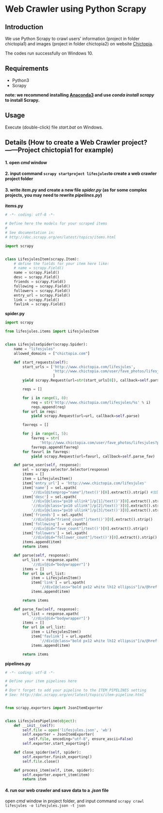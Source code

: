 # Web Crawler using Python Scrapy
## Introduction
  We use Python Scrapy to crawl users' information (project in folder chictopia1) and images (project in folder chictopia2) on website [Chictopia](http://www.chictopia.com/).
  
The codes run successfully on Windows 10. 
## Requirements
- Python3
- Scrapy

**note: we recommend installing [Anaconda3](https://www.anaconda.com/download/) and use *conda install scrapy* to install Scrapy.**
## Usage
Execute (double-click) file *start.bat* on Windows.

## Details (How to create a Web Crawler project?——Project chictopia1 for example)
#### 1. open *cmd* window
#### 2. input command ```scrapy startproject lifesjules```to create a web crawler project folder
#### 3. write *item.py* and create a new file *spider.py* (as for some complex projects, you may need to rewrite *pipelines.py*)

**items.py**
```python
# -*- coding: utf-8 -*-

# Define here the models for your scraped items
#
# See documentation in:
# http://doc.scrapy.org/en/latest/topics/items.html

import scrapy


class LifesjulesItem(scrapy.Item):
    # define the fields for your item here like:
    # name = scrapy.Field()
    name = scrapy.Field()
    desc = scrapy.Field()
    friends = scrapy.Field()
    following = scrapy.Field()
    followers = scrapy.Field()
    entry_url = scrapy.Field()
    link = scrapy.Field()
    favlink = scrapy.Field()
```

**spider.py**
```python
import scrapy

from lifesjules.items import LifesjulesItem


class LifesjulseSpider(scrapy.Spider):
    name = "lifesjules"
    allowed_domains = ["chictopia.com"]

    def start_requests(self):
        start_urls = ['http://www.chictopia.com/lifesjules',
                      'http://www.chictopia.com/user/fave_photos/lifesjules'
                      ]
        yield scrapy.Request(url=str(start_urls[0]), callback=self.parse_user)

        reqs = []

        for i in range(1, 8):
            req = str('http://www.chictopia.com/lifesjules/%s' % i)
            reqs.append(req)
        for url in reqs:
            yield scrapy.Request(url=url, callback=self.parse)

        favreqs = []

        for j in range(1, 5):
            favreq = str(
                'http://www.chictopia.com/user/fave_photos/lifesjules?page=%s' % j)
            favreqs.append(favreq)
        for favurl in favreqs:
            yield scrapy.Request(url=favurl, callback=self.parse_fav)

    def parse_user(self, response):
        sel = scrapy.selector.Selector(response)
        items = []
        item = LifesjulesItem()
        item['entry_url'] = 'http://www.chictopia.com/lifesjules'
        item['name'] = sel.xpath(
            '//div[@itemprop="name"]/text()')[0].extract().strip() #加[0]后返回list下第一个元素，strip()过滤空格，换行符等
        item['desc'] = sel.xpath(
            '//div[@class="px10 ullink"]/p[1]/text()')[0].extract().strip() + sel.xpath(
            '//div[@class="px10 ullink"]/p[2]/text()')[0].extract().strip() + sel.xpath(
            '//div[@class="px10 ullink"]/p[3]/text()')[0].extract().strip()
        item['friends'] = sel.xpath(
            '//div[@id="friend_count"]/text()')[0].extract().strip()
        item['following'] = sel.xpath(
            '//div[@id="fave_count"]/text()')[0].extract().strip()
        item['followers'] = sel.xpath(
            '//div[@id="follower_count"]/text()')[0].extract().strip()
        items.append(item)
        return items

    def parse(self, response):
        url_list = response.xpath(
            '//div[@id="bodywrapper"]')
        items = []
        for url in url_list:
            item = LifesjulesItem()
            item['link'] = url.xpath(
                '//div[@class="bold px12 white lh12 ellipsis"]/a/@href').extract() #没加[0]，返回一个完整的list
            items.append(item)

        return items

    def parse_fav(self, response):
        url_list = response.xpath(
            '//div[@id="bodywrapper"]')
        items = []
        for url in url_list:
            item = LifesjulesItem()
            item['favlink'] = url.xpath(
                '//div[@class="bold px12 white lh12 ellipsis"]/a/@href').extract()
            items.append(item)

        return items
```

**pipelines.py**
```python
# -*- coding: utf-8 -*-

# Define your item pipelines here
#
# Don't forget to add your pipeline to the ITEM_PIPELINES setting
# See: http://doc.scrapy.org/en/latest/topics/item-pipeline.html


from scrapy.exporters import JsonItemExporter


class LifesjulesPipeline(object):
	def __init__(self):
		self.file = open('lifesjules.json', 'wb')
		self.exporter = JsonItemExporter(
		   self.file, encoding="utf-8", ensure_ascii=False)
		self.exporter.start_exporting()

	def close_spider(self, spider):
		self.exporter.finish_exporting()
		self.file.close()

    def process_item(self, item, spider):
    	self.exporter.export_item(item)
        return item
```
#### 4. run our web crawler and save data to a *.json* file
open *cmd* window in project folder, and input command ```scrapy crawl lifesjules -o lifesjules.json -t json```
